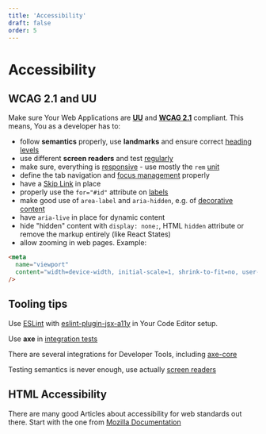 ```yaml
---
title: 'Accessibility'
draft: false
order: 5
---
```


# Accessibility

## WCAG 2.1 and UU

Make sure Your Web Applications are [**UU**](https://uu.difi.no) and [**WCAG 2.1**](https://www.w3.org/TR/WCAG21/) compliant. This means, You as a developer has to:

- follow **semantics** properly, use **landmarks** and ensure correct [heading levels](/uilib/usage/best-practices/for-typography#headings-and-styling)
- use different **screen readers** and test [regularly](/uilib/usage/accessibility/screenreader)
- make sure, everything is [responsive](/uilib/usage/layout#web-applications) - use mostly the `rem` [unit](/uilib/usage/best-practices/for-styling#units)
- define the tab navigation and [focus management](/uilib/usage/accessibility/focus#managing-the-focus-state) properly
- have a [Skip Link](/uilib/usage/accessibility/focus#skip-link) in place
- properly use the `for="#id"` attribute on [labels](https://developer.mozilla.org/en-US/docs/Web/HTML/Element/label#Attributes)
- make good use of `area-label` and `aria-hidden`, e.g. of [decorative content](/uilib/usage/accessibility/icons#decorative-icons)
- have `aria-live` in place for dynamic content
- hide "hidden" content with `display: none;`, HTML `hidden` attribute or remove the markup entirely (like React States)
- allow zooming in web pages. Example:

```html
<meta
  name="viewport"
  content="width=device-width, initial-scale=1, shrink-to-fit=no, user-scalable=yes"
/>
```

## Tooling tips

Use [ESLint](https://eslint.org) with [eslint-plugin-jsx-a11y](https://www.npmjs.com/package/eslint-plugin-jsx-a11y) in Your Code Editor setup.

Use **axe** in [integration tests](/uilib/usage/best-practices/for-testing#integration-tests)

There are several integrations for Developer Tools, including [axe-core](https://www.deque.com/axe/)

Testing semantics is never enough, use actually [screen readers](/uilib/usage/accessibility/screenreader)

## HTML Accessibility

There are many good Articles about accessibility for web standards out there. Start with the one from [Mozilla Documentation](https://developer.mozilla.org/en-US/docs/Learn/Accessibility/HTML)
